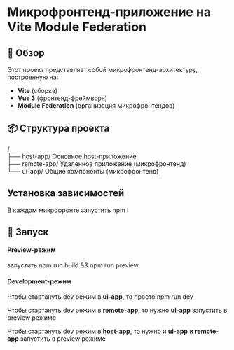# Микрофронтенд-приложение на Vite Module Federation

## 🚀 Обзор

Этот проект представляет собой микрофронтенд-архитектуру, построенную на:

- **Vite** (сборка)
- **Vue 3** (фронтенд-фреймворк)
- **Module Federation** (организация микрофронтендов)

## 📦 Структура проекта

/  
├── host-app/ Основное host-приложение  
├── remote-app/ Удаленное приложение (микрофронтенд)  
└── ui-app/ Общие компоненты (микрофронтенд)  

## Установка зависимостей

В каждом микрофронте запустить npm i

## 🚀 Запуск

#### Preview-режим

запустить npm run build && npm run preview

#### Development-режим

Чтобы стартануть dev режим в **ui-app**, то просто
npm run dev

Чтобы стартануть dev режим в **remote-app**, то нужно **ui-app** запустить в preview режиме

Чтобы стартануть dev режим в **host-app**, то нужно и **ui-app** и **remote-app** запустить в preview режиме
